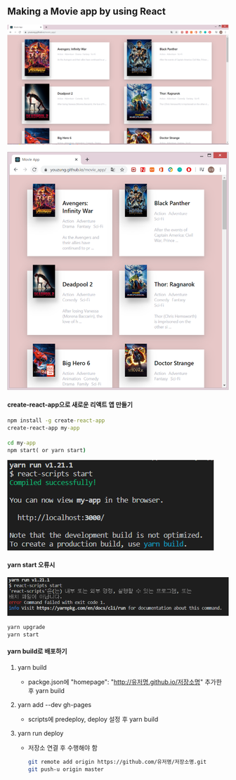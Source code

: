 ## Making a Movie app by using React

![](src/img/main.PNG)

![](src/img/main2.PNG)



#### create-react-app으로 새로운 리액트 앱 만들기

```cmd
npm install -g create-react-app
create-react-app my-app

cd my-app
npm start( or yarn start)
```

![](src/img/yarn.PNG)



#### yarn start 오류시

![](src/img/yarnErr.PNG)

```cmd
yarn upgrade
yarn start
```



#### yarn build로 배포하기

1. yarn build

   - packge.json에 "homepage": "http://유저명.github.io/저장소명" 추가한 후 yarn build

2. yarn add --dev gh-pages

   - scripts에 predeploy, deploy 설정 후 yarn build

3. yarn run deploy

   - 저장소 연결 후 수행해야 함

     ``` bash
     git remote add origin https://github.com/유저명/저장소명.git
     git push-u origin master
     ```
